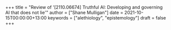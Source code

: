 +++
title = "Review of '[2110.06674] Truthful AI: Developing and governing AI that does not lie'"
author = ["Shane Mulligan"]
date = 2021-10-15T00:00:00+13:00
keywords = ["alethiology", "epistemology"]
draft = false
+++
